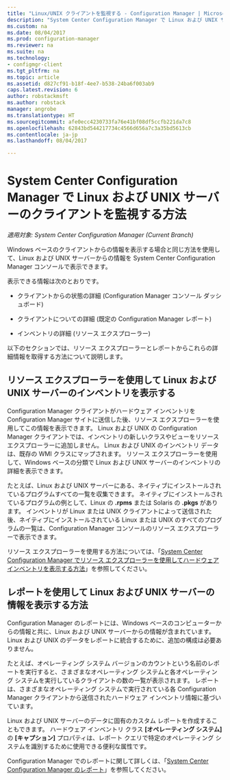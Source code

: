 ```yaml
---
title: "Linux/UNIX クライアントを監視する - Configuration Manager | Microsoft Docs"
description: "System Center Configuration Manager で Linux および UNIX サーバーのクライアントを監視します。"
ms.custom: na
ms.date: 08/04/2017
ms.prod: configuration-manager
ms.reviewer: na
ms.suite: na
ms.technology:
- configmgr-client
ms.tgt_pltfrm: na
ms.topic: article
ms.assetid: d827cf91-b18f-4ee7-b538-24ba6f003ab9
caps.latest.revision: 6
author: robstackmsft
ms.author: robstack
manager: angrobe
ms.translationtype: HT
ms.sourcegitcommit: afe0ecc4230733fa76e41bf08df5ccfb221da7c8
ms.openlocfilehash: 62843bd544217734c4566d656a7c3a35bd5613cb
ms.contentlocale: ja-jp
ms.lasthandoff: 08/04/2017

---
```

# <a name="how-to-monitor-clients-for-linux-and-unix-servers-in-system-center-configuration-manager"></a>System Center Configuration Manager で Linux および UNIX サーバーのクライアントを監視する方法

*適用対象: System Center Configuration Manager (Current Branch)*

Windows ベースのクライアントからの情報を表示する場合と同じ方法を使用して、Linux および UNIX サーバーからの情報を System Center Configuration Manager コンソールで表示できます。  

 表示できる情報は次のとおりです。  

-   クライアントからの状態の詳細 (Configuration Manager コンソール ダッシュボード)  

-   クライアントについての詳細 (既定の Configuration Manager レポート)  

-   インベントリの詳細 (リソース エクスプローラー)  

 以下のセクションでは、リソース エクスプローラーとレポートからこれらの詳細情報を取得する方法について説明します。  

##  <a name="BKMK_UseResourceExpforLnU"></a> リソース エクスプローラーを使用して Linux および UNIX サーバーのインベントリを表示する  

 Configuration Manager クライアントがハードウェア インベントリを Configuration Manager サイトに送信した後、リソース エクスプローラーを使用してこの情報を表示できます。 Linux および UNIX の Configuration Manager クライアントでは、インベントリの新しいクラスやビューをリソース エクスプローラーに追加しません。 Linux および UNIX のインベントリ データは、既存の WMI クラスにマップされます。 リソース エクスプローラーを使用して、Windows ベースの分類で Linux および UNIX サーバーのインベントリの詳細を表示できます。  

 たとえば、Linux および UNIX サーバーにある、ネイティブにインストールされているプログラムすべての一覧を収集できます。 ネイティブにインストールされているプログラムの例として、Linux の **.rpms** または Solaris の **.pkgs** があります。 インベントリが Linux または UNIX クライアントによって送信された後、ネイティブにインストールされている Linux または UNIX のすべてのプログラムの一覧は、Configuration Manager コンソールのリソース エクスプローラーで表示できます。  

 リソース エクスプローラーを使用する方法については、「[System Center Configuration Manager でリソース エクスプローラーを使用してハードウェア インベントリを表示する方法](../../../core/clients/manage/inventory/use-resource-explorer-to-view-hardware-inventory.md)」を参照してください。  

##  <a name="BKMK_UseReportsforLnU"></a> レポートを使用して Linux および UNIX サーバーの情報を表示する方法  
 Configuration Manager のレポートには、Windows ベースのコンピューターからの情報と共に、Linux および UNIX サーバーからの情報が含まれています。 Linux および UNIX のデータをレポートに統合するために、追加の構成は必要ありません。  

 たとえば、オペレーティング システム バージョンのカウントという名前のレポートを実行すると、さまざまなオペレーティング システムと各オペレーティング システムを実行しているクライアントの数の一覧が表示されます。 レポートは、さまざまなオペレーティング システムで実行されている各 Configuration Manager クライアントから送信されたハードウェア インベントリ情報に基づいています。  

 Linux および UNIX サーバーのデータに固有のカスタム レポートを作成することもできます。 ハードウェア インベントリ クラス **[オペレーティング システム]** の **[キャプション]** プロパティは、レポート クエリで特定のオペレーティング システムを識別するために使用できる便利な属性です。  

 Configuration Manager でのレポートに関して詳しくは、「[System Center Configuration Manager のレポート](../../../core/servers/manage/reporting.md)」を参照してください。  

